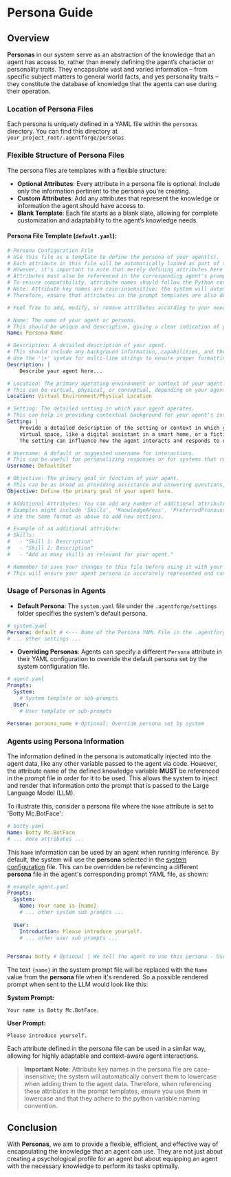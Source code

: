 # Persona Guide

## Overview

**Personas** in our system serve as an abstraction of the knowledge that an agent has access to, rather than merely defining the agent’s character or personality traits. They encapsulate vast and varied information – from specific subject matters to general world facts, and yes personality traits – they constitute the database of knowledge that the agents can use during their operation.

### Location of Persona Files

Each persona is uniquely defined in a YAML file within the `personas` directory.
You can find this directory at `your_project_root/.agentforge/personas`

### Flexible Structure of Persona Files

The persona files are templates with a flexible structure:

- **Optional Attributes**: Every attribute in a persona file is optional. Include only the information pertinent to the persona you're creating.
- **Custom Attributes**: Add any attributes that represent the knowledge or information the agent should have access to.
- **Blank Template**: Each file starts as a blank slate, allowing for complete customization and adaptability to the agent’s knowledge needs.

#### Persona File Template (`default.yaml`):

```yaml
# Persona Configuration File
# Use this file as a template to define the persona of your agent(s).
# Each attribute in this file will be automatically loaded as part of the agent data for prompt rendering.
# However, it's important to note that merely defining attributes here does not guarantee their use by the agent.
# Attributes must also be referenced in the corresponding agent's prompt template YAML file to be utilized in interactions.
# To ensure compatibility, attribute names should follow the Python convention for variables (e.g., lowercase with underscores) to avoid issues.
# Note: Attribute key names are case-insensitive; the system will automatically convert them to lowercase when adding them to the agent data.
# Therefore, ensure that attributes in the prompt templates are also defined in lowercase and that they adhere to the python variable naming convention..

# Feel free to add, modify, or remove attributes according to your needs.

# Name: The name of your agent or persona.
# This should be unique and descriptive, giving a clear indication of your agent identity or purpose.
Name: Persona Name

# Description: A detailed description of your agent.
# This should include any background information, capabilities, and the general tone or personality your agent embodies.
# Use the '|+' syntax for multi-line strings to ensure proper formatting.
Description: |
    Describe your agent here...

# Location: The primary operating environment or context of your agent.
# This can be virtual, physical, or conceptual, depending on your agent's design.
Location: Virtual Environment/Physical Location

# Setting: The detailed setting in which your agent operates.
# This can help in providing contextual background for your agent's interactions and responses.
Setting: |
    Provide a detailed description of the setting or context in which your agent operates. This could be a 
    virtual space, like a digital assistant in a smart home, or a fictional world for game-based NPCs. 
    The setting can influence how the agent interacts and responds to queries.

# Username: A default or suggested username for interactions.
# This can be useful for personalizing responses or for systems that require user identification.
Username: DefaultUser

# Objective: The primary goal or function of your agent.
# This can be as broad as providing assistance and answering questions, or as specific as performing tasks in a particular domain.
Objective: Define the primary goal of your agent here.

# Additional Attributes: You can add any number of additional attributes to further define your agent.
# Examples might include 'Skills', 'KnowledgeAreas', 'PreferredPronouns', etc.
# Use the same format as above to add new sections.

# Example of an additional attribute:
# Skills:
#   - "Skill 1: Description"
#   - "Skill 2: Description"
#   - "Add as many skills as relevant for your agent."

# Remember to save your changes to this file before using it with your system.
# This will ensure your agent persona is accurately represented and can perform as intended.

```

### Usage of Personas in Agents

- **Default Persona**: The `system.yaml` file under the `.agentforge/settings` folder specifies the system's default persona.

```yaml system.yaml
# system.yaml
Persona: default # <--- Name of the Persona YAML File in the .agentforge/personas folder
# ... other settings ...
```

- **Overriding Personas**: Agents can specify a different `Persona` attribute in their YAML configuration to override the default persona set by the system configuration file.

```yaml
# agent.yaml
Prompts: 
  System:
    # System template or sub-prompts
  User:
    # User template or sub-prompts

Persona: persona_name # Optional: Override persona set by system
```

### Agents using Persona Information

The information defined in the persona is automatically injected into the agent data, like any other variable passed to the agent via code. However, the attribute name of the defined knowledge variable **MUST** be referenced in the prompt file in order for it to be used. This allows the system to inject and render that information onto the prompt that is passed to the Large Language Model (LLM).



To illustrate this, consider a persona file where the `Name` attribute is set to 'Botty Mc.BotFace':


```yaml
# botty.yaml
Name: Botty Mc.BotFace
# ... more attributes ...
```

This `Name` information can be used by an agent when running inference. By default, the system will use the **persona** selected in the [system configuration](../../src/agentforge/setup_files/settings/system.yaml) file. This can be overridden be referencing a different **persona** file in the agent's corresponding prompt YAML file, as shown:

```yaml
# example_agent.yaml
Prompts:
  System:
    Name: Your name is {name}.
    # ... other system sub prompts ...
  
  User: 
    Introduction: Please introduce yourself.
    # ... other user sub prompts ...
 

Persona: botty # Optional | We tell the agent to use this persona - Use the persona YAML file name without the extension.
```

The text `{name}` in the system prompt file will be replaced with the `Name` value from the **persona** file when it's rendered. So a possible rendered prompt when sent to the LLM would look like this:

**System Prompt:**
```text
Your name is Botty Mc.BotFace.
```

**User Prompt:**
```text
Please introduce yourself.
```

Each attribute defined in the persona file can be used in a similar way, allowing for highly adaptable and context-aware agent interactions.

>**Important Note**: Attribute key names in the persona file are case-insensitive; the system will automatically convert them to lowercase when adding them to the agent data. Therefore, when referencing these attributes in the prompt templates, ensure you use them in lowercase and that they adhere to the python variable naming convention. 

## Conclusion

With **Personas**, we aim to provide a flexible, efficient, and effective way of encapsulating the knowledge that an agent can use. They are not just about creating a psychological profile for an agent but about equipping an agent with the necessary knowledge to perform its tasks optimally.